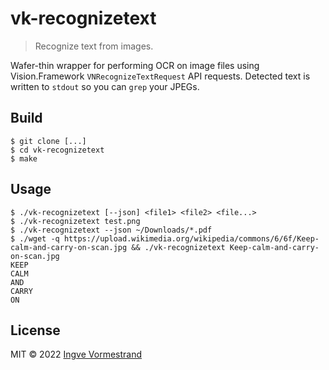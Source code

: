 # vk-recognizetext

> Recognize text from images.

Wafer-thin wrapper for performing OCR on image files using Vision.Framework `VNRecognizeTextRequest` API requests. Detected text is written to `stdout` so you can `grep` your JPEGs.

## Build

```
$ git clone [...]
$ cd vk-recognizetext
$ make
```

## Usage

```
$ ./vk-recognizetext [--json] <file1> <file2> <file...>
$ ./vk-recognizetext test.png
$ ./vk-recognizetext --json ~/Downloads/*.pdf
$ ./wget -q https://upload.wikimedia.org/wikipedia/commons/6/6f/Keep-calm-and-carry-on-scan.jpg && ./vk-recognizetext Keep-calm-and-carry-on-scan.jpg
KEEP
CALM
AND
CARRY
ON
```

## License

MIT © 2022 [Ingve Vormestrand](https://github.com/ingve)
